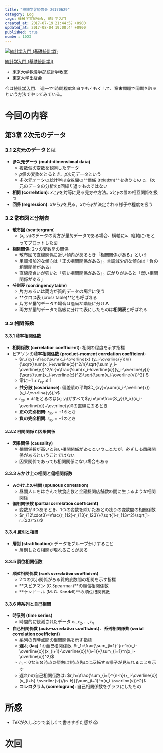 ```yaml
---
title: "機械学習勉強会 20170629"
category: Log
tags: 機械学習勉強会, 統計学入門
created_at: 2017-07-19 21:44:52 +0900
updated_at: 2017-08-04 19:00:44 +0900
published: true
number: 1055
---
```


<div class="asin">
<div class="asin-image"><a href="https://www.amazon.co.jp/exec/obidos/ASIN/4130420658/nownabe0c-22/" rel="nofollow noopener" target="_blank"><img src="http://images-jp.amazon.com/images/P/4130420658.09._SL160_.jpg" alt="統計学入門 (基礎統計学Ⅰ)" title="統計学入門 (基礎統計学Ⅰ)"></a></div>
<div class="asin-detail">
<p><a href="https://www.amazon.co.jp/exec/obidos/ASIN/4130420658/nownabe0c-22/" rel="nofollow noopener" target="_blank">統計学入門 (基礎統計学Ⅰ)</a></p>
<ul>
<li>東京大学教養学部統計学教室</li>
<li>東京大学出版会</li>
</ul>
</div>

<p></p>
</div>

今は[統計学入門](https://www.amazon.co.jp/exec/obidos/ASIN/4130420658/nownabe0c-22/)。
週一で1時間程度各自でもくもくして、章末問題で同期を取るという方法でやってみている。

# 今回の内容
## 第3章 2次元のデータ
### 3.1 2次元のデータとは
* **多次元データ (multi-dimensional data)**
    * 複数個の変数を観測したデータ
    * $p$個の変数をとるとき、$p$次元データという
    * 多次元データの統計学は変数間の**関係 (relation)**を扱うもので、1次元のデータの分析を$p$回繰り返すものではない
* **相関 (correlation)**: $x$と$y$を対等に見る見方や方法。$x$と$y$の間の相互関係を扱う
* **回帰 (regression)**: $x$から$y$を見る。$x$から$y$が決定される様子や程度を扱う

### 3.2 散布図と分割表
* **散布図 (scattergram)**
    * $(x_i, y_i)$のデータの両方が量的データである場合、横軸に$x$、縦軸に$y$をとってプロットした図
* **相関関係**: 2つの変数間の関係
    * 散布図で直線関係に近い傾向があるとき「相関関係がある」という
    * 単調増加的な傾向は「正の相関関係がある」。単調減少的な傾向は「負の相関関係がある」
    * 直線度合いが強いと「強い相関関係がある」。広がりがあると「弱い相関関係がある」
* **分割表 (contingency table)**
    * 片方あるいは両方が質的データの場合に使う
    * **クロス表 (cross table)**とも呼ばれる
    * 片方が量的データの場合は適当な階級に分ける
    * 両方が量的データで階級に分けて表にしたものは**相関表**と呼ばれる

### 3.3 相関係数
#### 3.3.1 積率相関係数
* **相関係数 (correlation coefficient)**: 相関の程度を示す指標
* ピアソンの**積率相関係数 (product-moment correlation coefficient)**
    * $r_{xy}=\frac{\sum(x_i-\overline{x})(y_i-\overline{y})/n}{\sqrt{\sum(x_i-\overline{x})^2/n}\sqrt{\sum(y_i-\overline{y})^2/n}}=\frac{\sum(x_i-\overline{x})(y_i-\overline{y})}{\sqrt{\sum(x_i-\overline{x})^2}\sqrt{\sum(y_i-\overline{y})^2}}$
    * 常に$-1\leq r_{xy}\leq1$
    * **共分散 (covariance)**: 偏差積の平均$C_{xy}=\sum(x_i-\overline{x})(y_i-\overline{y})/n$
    * $r_{xy}=\pm1$をとるのは$(x_i, y_i)$がすべて$y_i=\pm\frac{S_y}{S_x}(x_i-\overline{x})+\overline{y}$の直線にのるとき
    * **正の完全相関**: $r_{xy}=+1$のとき
    * **負の完全相関**: $r_{xy}=-1$のとき

#### 3.3.2 相関関係と因果関係
* **因果関係 (causality)**
    * 相関係数が高いと強い相関関係があるということだが、必ずしも因果関係があるということではない
    * 因果関係であっても相関関係にない場合もある

#### 3.3.3 みかけ上の相関と偏相関係数
* **みかけ上の相関 (spurious correlation)**
    * 昼間人口をはさんで飲食店数と金融機関店舗数の間に生じるような相関関係
* **偏相関係数 (partial correlation coefficient)**
    * 変数が3つあるとき、1つの変数を除いたあとの残りの変数間の相関係数
    * $r_{12\cdot3}=\frac{r_{12}-r_{13}r_{23}}{\sqrt{1-r_{13}^2}\sqrt{1-r_{23}^2}}$

#### 3.3.4 層別と相関
* **層別 (stratification)**: データをグループ分けすること
    * 層別したら相関が現れることがある

#### 3.3.5 順位相関係数
* **順位相関係数 (rank correlation coefficient)**
    * 2つの大小関係がある質的変数間の相関を示す指標
    * **スピアマン (C.Spearman)**の順位相関係数
    * **ケンドール (M. G. Kendall)**の順位相関係数

#### 3.3.6 時系列と自己相関
* **時系列 (time series)**
    * 時間的に観測されたデータ $x_1, x_2, \dots, x_n$
* **自己相関係数 (auto-correlation coefficient)**、**系列相関係数 (serial correlation coefficient)**
    * 系列の異時点間の相関関係を示す指標
    * **遅れ (lag)** 1の自己相関係数: $r_1=\frac{\sum_{i=1}^{n-1}(x_i-\overline{x})(x_{i+1}-\overline{x})/(n-1)}{\sum_{i=1}^n(x_i-\overline{x})^2}$
    * $r_1<0$なら各時点の傾向は1時点先には反転する様子が見られることを示す
    * 遅れ$h$の自己相関係数は: $r_h=\frac{\sum_{i=1}^{n-h}(x_i-\overline{x})(x_{i+h}-\overline{x})/(n-h)}{\sum_{i=1}^n(x_i-\overline{x})^2}$
    * **コレログラム (correlogram)**: 自己相関係数をグラフにしたもの

# 所感
* TeXが久しぶりで楽しくて書きすぎた感が :scream:

# 次回

```math
```
